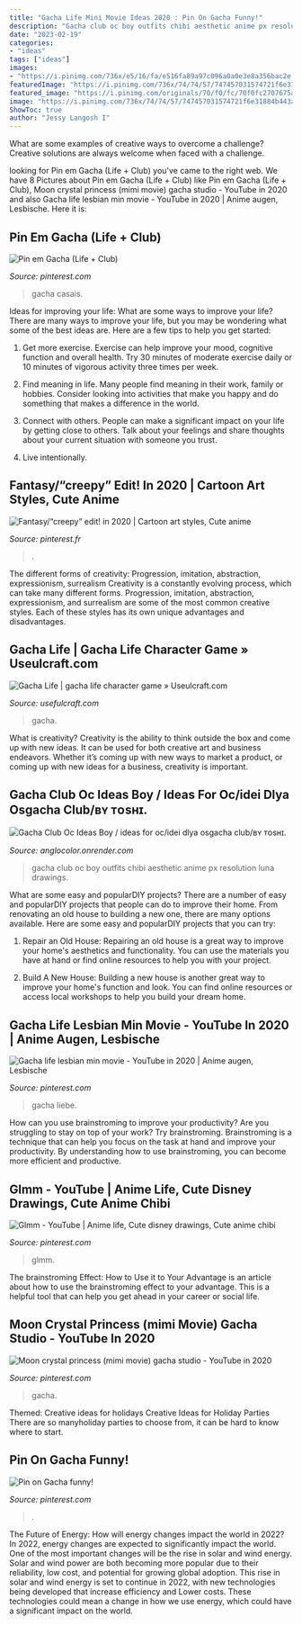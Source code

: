 ```yaml
---
title: "Gacha Life Mini Movie Ideas 2020 : Pin On Gacha Funny!"
description: "Gacha club oc boy outfits chibi aesthetic anime px resolution luna drawings"
date: "2023-02-19"
categories:
- "ideas"
tags: ["ideas"]
images:
- "https://i.pinimg.com/736x/e5/16/fa/e516fa89a97c096a0a0e3e8a356bac2e.jpg"
featuredImage: "https://i.pinimg.com/736x/74/74/57/747457031574721f6e31884b443aebe5.jpg"
featured_image: "https://i.pinimg.com/originals/70/f0/fc/70f0fc2707675ac9c195daccba74d4b6.png"
image: "https://i.pinimg.com/736x/74/74/57/747457031574721f6e31884b443aebe5.jpg"
ShowToc: true
author: "Jessy Langosh I"
---
```



What are some examples of creative ways to overcome a challenge?
Creative solutions are always welcome when faced with a challenge.

	

		
looking for Pin em Gacha (Life + Club) you've came to the right web. We have 8 Pictures about Pin em Gacha (Life + Club) like Pin em Gacha (Life + Club), Moon crystal princess (mimi movie) gacha studio - YouTube in 2020 and also Gacha life lesbian min movie - YouTube in 2020 | Anime augen, Lesbische. Here it is:
		
    
## Pin Em Gacha (Life + Club)

<img loading=lazy src="https://i.pinimg.com/736x/3b/c0/46/3bc046e6d0631f90f7ba199eb74e5ffd.jpg" onerror="this.onerror=null;this.src='https://tse2.mm.bing.net/th?id=OIP.U-JK8r5B3UVdCYdOycmlYwHaJQ&amp;pid=15.1';" alt="Pin em Gacha (Life + Club)">

_Source: pinterest.com_

>gacha casais. 

	

Ideas for improving your life: What are some ways to improve your life?
There are many ways to improve your life, but you may be wondering what some of the best ideas are. Here are a few tips to help you get started:
1. Get more exercise. Exercise can help improve your mood, cognitive function and overall health. Try 30 minutes of moderate exercise daily or 10 minutes of vigorous activity three times per week.

2. Find meaning in life. Many people find meaning in their work, family or hobbies. Consider looking into activities that make you happy and do something that makes a difference in the world.

3. Connect with others. People can make a significant impact on your life by getting close to others. Talk about your feelings and share thoughts about your current situation with someone you trust.

4. Live intentionally.

    
## Fantasy/“creepy” Edit! In 2020 | Cartoon Art Styles, Cute Anime

<img loading=lazy src="https://i.pinimg.com/originals/b3/65/08/b365081c91dc496cf52b2dbb6cf876c0.jpg" onerror="this.onerror=null;this.src='https://tse1.mm.bing.net/th?id=OIP.zqXjRKR9s2UVYs8PXsJv3wHaHS&amp;pid=15.1';" alt="Fantasy/“creepy” edit! in 2020 | Cartoon art styles, Cute anime">

_Source: pinterest.fr_

>. 

	

The different forms of creativity: Progression, imitation, abstraction, expressionism, surrealism
Creativity is a constantly evolving process, which can take many different forms. Progression, imitation, abstraction, expressionism, and surrealism are some of the most common creative styles. Each of these styles has its own unique advantages and disadvantages.

    
## Gacha Life | Gacha Life Character Game » Useulcraft.com

<img loading=lazy src="https://www.usefulcraft.com/wp-content/uploads/2019/12/gacha-life-15.jpg" onerror="this.onerror=null;this.src='https://tse3.mm.bing.net/th?id=OIP.eg4pHSrp1GUm6msk9ZDCTgHaHa&amp;pid=15.1';" alt="Gacha Life | gacha life character game » Useulcraft.com">

_Source: usefulcraft.com_

>gacha. 

	

What is creativity?
Creativity is the ability to think outside the box and come up with new ideas. It can be used for both creative art and business endeavors. Whether it’s coming up with new ways to market a product, or coming up with new ideas for a business, creativity is important.

    
## Gacha Club Oc Ideas Boy / Ideas For Oc/idei Dlya Osgacha Club/ʙʏ ᴛᴏsʜɪ.

<img loading=lazy src="https://i.pinimg.com/originals/70/f0/fc/70f0fc2707675ac9c195daccba74d4b6.png" onerror="this.onerror=null;this.src='https://tse4.mm.bing.net/th?id=OIP.ZPHnpHlWAGeBGizcdw_GHwHaLV&amp;pid=15.1';" alt="Gacha Club Oc Ideas Boy / ideas for oc/idei dlya osgacha club/ʙʏ ᴛᴏsʜɪ.">

_Source: anglocolor.onrender.com_

>gacha club oc boy outfits chibi aesthetic anime px resolution luna drawings. 

	

What are some easy and popularDIY projects?
There are a number of easy and popularDIY projects that people can do to improve their home. From renovating an old house to building a new one, there are many options available. Here are some easy and popularDIY projects that you can try:
1. Repair an Old House: Repairing an old house is a great way to improve your home's aesthetics and functionality. You can use the materials you have at hand or find online resources to help you with your project.

2. Build A New House: Building a new house is another great way to improve your home's function and look. You can find online resources or access local workshops to help you build your dream home.

    
## Gacha Life Lesbian Min Movie - YouTube In 2020 | Anime Augen, Lesbische

<img loading=lazy src="https://i.pinimg.com/736x/74/74/57/747457031574721f6e31884b443aebe5.jpg" onerror="this.onerror=null;this.src='https://tse3.mm.bing.net/th?id=OIP.VSV1mYZnzqT3-R4IOTmXRwHaFj&amp;pid=15.1';" alt="Gacha life lesbian min movie - YouTube in 2020 | Anime augen, Lesbische">

_Source: pinterest.com_

>gacha liebe. 

	

How can you use brainstroming to improve your productivity?
Are you struggling to stay on top of your work? Try brainstroming. Brainstroming is a technique that can help you focus on the task at hand and improve your productivity. By understanding how to use brainstroming, you can become more efficient and productive.

    
## Glmm - YouTube | Anime Life, Cute Disney Drawings, Cute Anime Chibi

<img loading=lazy src="https://i.pinimg.com/736x/e5/16/fa/e516fa89a97c096a0a0e3e8a356bac2e.jpg" onerror="this.onerror=null;this.src='https://tse2.mm.bing.net/th?id=OIP.bcLDFOoI7pclTi1JeO17pQHaFj&amp;pid=15.1';" alt="Glmm - YouTube | Anime life, Cute disney drawings, Cute anime chibi">

_Source: pinterest.com_

>glmm. 

	

The brainstroming Effect: How to Use it to Your Advantage is an article about how to use the brainstroming effect to your advantage. This is a helpful tool that can help you get ahead in your career or social life.

    
## Moon Crystal Princess (mimi Movie) Gacha Studio - YouTube In 2020

<img loading=lazy src="https://i.pinimg.com/736x/a1/9f/83/a19f8351ca40360aeab41d168ddd8d77.jpg" onerror="this.onerror=null;this.src='https://tse3.mm.bing.net/th?id=OIP.1by3RTO2Bg_RJPlo-P7e9AHaFj&amp;pid=15.1';" alt="Moon crystal princess (mimi movie) gacha studio - YouTube in 2020">

_Source: pinterest.com_

>gacha. 

	

Themed: Creative ideas for holidays
Creative Ideas for Holiday Parties
There are so manyholiday parties to choose from, it can be hard to know where to start.

    
## Pin On Gacha Funny!

<img loading=lazy src="https://i.pinimg.com/736x/7a/13/d4/7a13d4b861161930f5a3f262cec1e349.jpg" onerror="this.onerror=null;this.src='https://tse4.mm.bing.net/th?id=OIP.V7fvQA-TQVSec_pj-rM-UAHaFj&amp;pid=15.1';" alt="Pin on Gacha funny!">

_Source: pinterest.com_

>. 

	

The Future of Energy: How will energy changes impact the world in 2022?
In 2022, energy changes are expected to significantly impact the world. One of the most important changes will be the rise in solar and wind energy. Solar and wind power are both becoming more popular due to their reliability, low cost, and potential for growing global adoption. This rise in solar and wind energy is set to continue in 2022, with new technologies being developed that increase efficiency and Lower costs. These technologies could mean a change in how we use energy, which could have a significant impact on the world.

